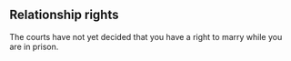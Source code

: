 ##  Relationship rights

The courts have not yet decided that you have a right to marry while you are
in prison.
